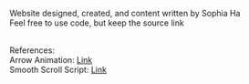 Website designed, created, and content written by Sophia Ha <br>
Feel free to use code, but keep the source link <br><br>

References:<br>
Arrow Animation: <a href="https://frontendscript.com/scroll-down-arrow-animation-css">Link</a><br>
Smooth Scroll Script: <a href="https://www.w3schools.com/jquery/tryit.asp?filename=tryjquery_eff_animate_smoothscroll">Link</a>